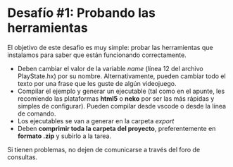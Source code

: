 # Desafío #1: Probando las herramientas

El objetivo de este desafío es muy simple: probar las herramientas que instalamos para saber que están funcionando correctamente.

* Deben cambiar el valor de la variable *name* (línea 12 del archivo PlayState.hx) por su nombre. Alternativamente, pueden cambiar todo el texto por una frase que les guste de algún videojuego.
* Compilar el ejemplo y generar un ejecutable (tal como en el apunte, les recomiendo las plataformas **html5** o **neko** por ser las más rápidas y simples de configurar). Pueden compilar desde vscode o desde la línea de comando.
* Los ejecutables se van a generar en la carpeta *export*
* Deben **comprimir toda la carpeta del proyecto**, preferentemente en **formato .zip** y subirlo a la tarea.

Si tienen problemas, no dejen de comunicarse a través del foro de consultas.